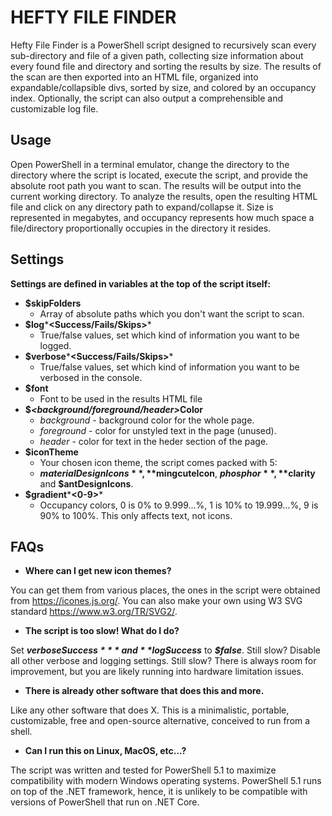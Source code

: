 # HEFTY FILE FINDER
Hefty File Finder is a PowerShell script designed to recursively scan every sub-directory and file of a given path, collecting size information about every found file and directory and sorting the results by size. The results of the scan are then exported into an HTML file, organized into expandable/collapsible divs, sorted by size, and colored by an occupancy index. Optionally, the script can also output a comprehensible and customizable log file.

## Usage

Open PowerShell in a terminal emulator, change the directory to the directory where the script is located, execute the script, and provide the absolute root path you want to scan. The results will be output into the current working directory. To analyze the results, open the resulting HTML file and click on any directory path to expand/collapse it. Size is represented in megabytes, and occupancy represents how much space a file/directory proportionally occupies in the directory it resides.

## Settings

**Settings are defined in variables at the top of the script itself:**

* **$skipFolders**
    - Array of absolute paths which you don't want the script to scan.
* **$log***__<Success/Fails/Skips>__*
    - True/false values, set which kind of information you want to be logged.
* **$verbose***__<Success/Fails/Skips>__*
    - True/false values, set which kind of information you want to be verbosed in the console.
* **$font**
    - Font to be used in the results HTML file 
* **$*****<background/foreground/header>***__Color__
    - *background* - background color for the whole page.
    - *foreground* - color for unstyled text in the page (unused).
    - *header* - color for text in the heder section of the page.
* **$iconTheme**
    - Your chosen icon theme, the script comes packed with 5:
    - **$materialDesignIcons**, **$mingcuteIcon**, **$phosphor**, **$clarity** and **$antDesignIcons**.
* **$gradient***__<0-9>__*
    - Occupancy colors, 0 is 0% to 9.999...%, 1 is 10% to 19.999...%, 9 is 90% to 100%. This only affects text, not icons.

## FAQs
* **Where can I get new icon themes?**
>
You can get them from various places, the ones in the script were obtained from https://icones.js.org/.
You can also make your own using W3 SVG standard https://www.w3.org/TR/SVG2/.

* **The script is too slow! What do I do?**
>
Set ***$verboseSuccess*** and **$logSuccess*** to ***$false***. Still slow? Disable all other verbose and logging settings. Still slow? There is always room for improvement, but you are likely running into hardware limitation issues.

* **There is already other software that does this and more.**
>
Like any other software that does X. This is a minimalistic, portable, customizable, free and open-source alternative, conceived to run from a shell.

* **Can I run this on Linux, MacOS, etc...?**
>
The script was written and tested for PowerShell 5.1 to maximize compatibility with modern Windows operating systems. PowerShell 5.1 runs on top of the .NET framework, hence, it is unlikely to be compatible with versions of PowerShell that run on .NET Core.